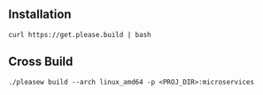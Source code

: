 ## Installation
```
curl https://get.please.build | bash

```
## Cross Build
```
./pleasew build --arch linux_amd64 -p <PROJ_DIR>:microservices
